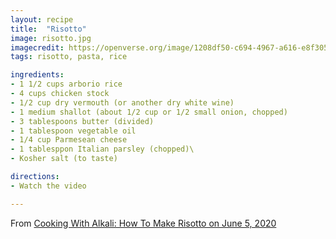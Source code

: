 ```yaml
---
layout: recipe
title:  "Risotto"
image: risotto.jpg
imagecredit: https://openverse.org/image/1208df50-c694-4967-a616-e8f3058d2b67
tags: risotto, pasta, rice

ingredients:
- 1 1/2 cups arborio rice
- 4 cups chicken stock
- 1/2 cup dry vermouth (or another dry white wine)
- 1 medium shallot (about 1/2 cup or 1/2 small onion, chopped)
- 3 tablespoons butter (divided)
- 1 tablespoon vegetable oil
- 1/4 cup Parmesean cheese
- 1 tablesppon Italian parsley (chopped)\
- Kosher salt (to taste)

directions:
- Watch the video

---
```


From [Cooking With Alkali: How To Make Risotto on June 5, 2020](https://www.youtube.com/watch?v=Agdcz194vn8&list=PLQYPT6tB8lNZiHXGgc2kKrcj1FABFiiek&index=5&t=13s)
